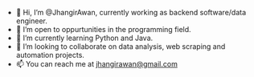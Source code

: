 - 👋 Hi, I’m @JhangirAwan, currently working as backend software/data engineer.
- 👀 I’m open to oppurtunities in the programming field. 
- 🌱 I’m currently learning Python and Java.
- 💞️ I’m looking to collaborate on data analysis, web scraping and automation projects.
- 📫 You can reach me at jhangirawan@gmail.com

<!---
JhangirAwan/JhangirAwan is a ✨ special ✨ repository because its `README.md` (this file) appears on your GitHub profile.
You can click the Preview link to take a look at your changes.
--->
